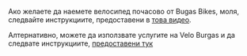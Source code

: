 Ако желаете да наемете велосипед почасово от Bugas Bikes, моля, следвайте инструкциите, предоставени в <a href="https://www.youtube.com/watch?v=shv5tIsJ7nE&ab_channel=%D0%BE%D1%81%D1%82%D1%80%D0%BE%D0%B2%D0%A1%D0%B2%D0%B5%D1%82%D0%B0%D0%90%D0%BD%D0%B0%D1%81%D1%82%D0%B0%D1%81%D0%B8%D1%8F" target="_blank">това видео</a>.

Алтернативно, можете да използвате услугите на Velo Burgas и да следвате инструкциите, <a href="https://www.transportburgas.bg/en/bike-transport" target="_blank">предоставени тук</a>

